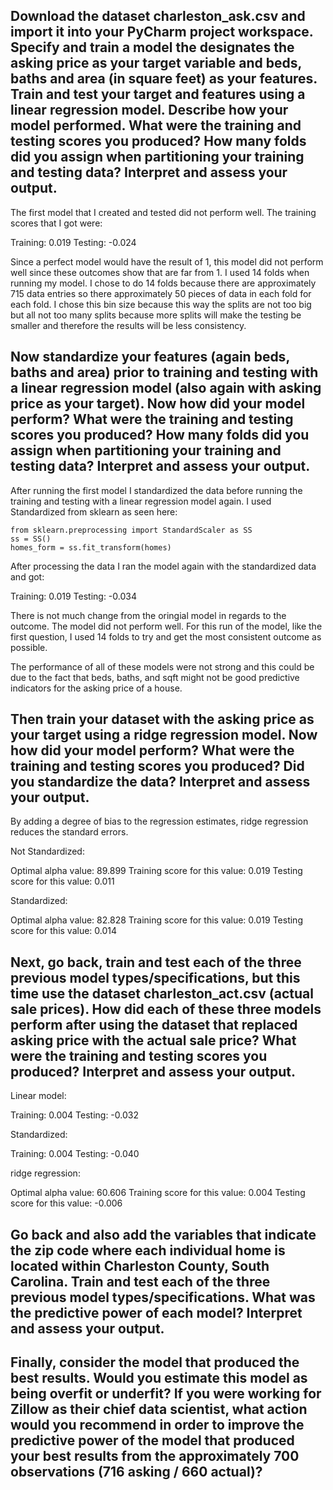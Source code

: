 ## Download the dataset charleston_ask.csv and import it into your PyCharm project workspace. Specify and train a model the designates the asking price as your target variable and beds, baths and area (in square feet) as your features. Train and test your target and features using a linear regression model. Describe how your model performed. What were the training and testing scores you produced? How many folds did you assign when partitioning your training and testing data? Interpret and assess your output. ##

The first model that I created and tested did not perform well. The training scores that I got were: 

Training: 0.019
Testing: -0.024

Since a perfect model would have the result of 1, this model did not perform well since these outcomes show that are far from 1. 
I used 14 folds when running my model. I chose to do 14 folds because there are approximately 715 data entries so there approximately 50 pieces of data in each fold for each fold. I chose this bin size because this way the splits are not too big but all not too many splits because more splits will make the testing be smaller and therefore the results will be less consistency. 

## Now standardize your features (again beds, baths and area) prior to training and testing with a linear regression model (also again with asking price as your target). Now how did your model perform? What were the training and testing scores you produced? How many folds did you assign when partitioning your training and testing data? Interpret and assess your output. ##

After running the first model I standardized the data before running the training and testing with a linear regression model again. I used Standardized from sklearn as seen here: 

``` 
from sklearn.preprocessing import StandardScaler as SS
ss = SS()
homes_form = ss.fit_transform(homes)
```

After processing the data I ran the model again with the standardized data and got:

Training: 0.019
Testing: -0.034

There is not much change from the oringial model in regards to the outcome. The model did not perform well. For this run of the model, like the first question, I used 14 folds to try and get the most consistent outcome as possible. 

The performance of all of these models were not strong and this could be due to the fact that beds, baths, and sqft might not be good predictive indicators for the asking price of a house. 

## Then train your dataset with the asking price as your target using a ridge regression model. Now how did your model perform? What were the training and testing scores you produced? Did you standardize the data? Interpret and assess your output. ##

By adding a degree of bias to the regression estimates, ridge regression reduces the standard errors.

Not Standardized: 

Optimal alpha value: 89.899
Training score for this value: 0.019
Testing score for this value: 0.011

Standardized: 

Optimal alpha value: 82.828
Training score for this value: 0.019
Testing score for this value: 0.014

## Next, go back, train and test each of the three previous model types/specifications, but this time use the dataset charleston_act.csv (actual sale prices). How did each of these three models perform after using the dataset that replaced asking price with the actual sale price? What were the training and testing scores you produced? Interpret and assess your output. ##

Linear model: 

Training: 0.004
Testing: -0.032

Standardized: 

Training: 0.004
Testing: -0.040

ridge regression: 

Optimal alpha value: 60.606
Training score for this value: 0.004
Testing score for this value: -0.006


## Go back and also add the variables that indicate the zip code where each individual home is located within Charleston County, South Carolina. Train and test each of the three previous model types/specifications. What was the predictive power of each model? Interpret and assess your output. ##

## Finally, consider the model that produced the best results. Would you estimate this model as being overfit or underfit? If you were working for Zillow as their chief data scientist, what action would you recommend in order to improve the predictive power of the model that produced your best results from the approximately 700 observations (716 asking / 660 actual)? ##

